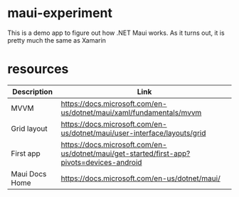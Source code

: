 # maui-experiment
This is a demo app to figure out how .NET Maui works. As it turns out, it is pretty much the same as Xamarin

# resources
|Description|Link|
|--|--|
|MVVM|https://docs.microsoft.com/en-us/dotnet/maui/xaml/fundamentals/mvvm|
|Grid layout|https://docs.microsoft.com/en-us/dotnet/maui/user-interface/layouts/grid|
|First app|https://docs.microsoft.com/en-us/dotnet/maui/get-started/first-app?pivots=devices-android|
|Maui Docs Home|https://docs.microsoft.com/en-us/dotnet/maui/|